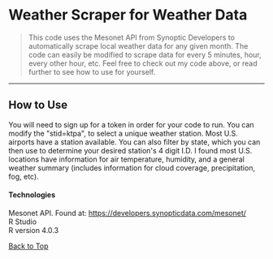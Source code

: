 <a name="BackToTop"></a>

# Weather Scraper for Weather Data

>This code uses the Mesonet API from Synoptic Developers to automatically scrape local weather data for any given month. The code can easily be modified to scrape data for every 5 minutes, hour, every other hour, etc. Feel free to check out my code above, or read further to see how to use for yourself.

---

<a name="HowtoUse"></a>

## How to Use
You will need to sign up for a token in order for your code to run. You can modify the "stid=ktpa", to select a unique weather station. Most U.S. airports have a station available. You can also filter by state, which you can then use to determine your desired station's 4 digit I.D. I found most U.S. locations have information for air temperature, humidity, and a general weather summary (includes information for cloud coverage, precipitation, fog, etc).

#### Technologies
Mesonet API. Found at: https://developers.synopticdata.com/mesonet/  
R Studio  
R version 4.0.3

[Back to Top](#BackToTop)